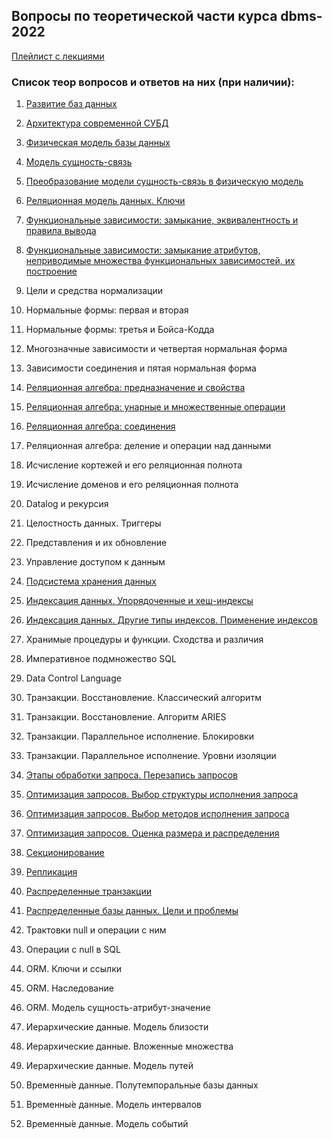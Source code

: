 ## Вопросы по теоретической части курса dbms-2022

[Плейлист с лекциями](https://www.youtube.com/watch?v=TT38dPhg4jo&list=PLBAwg87wLtfLY7WCevPxuT0Uig_NHTHF1)

### Список теор вопросов и ответов на них (при наличии): 

1. [Развитие баз данных](./01_database_evolution.md)

2. [Архитектура современной СУБД](./02_modern_dbms_architecture.md)

3. [Физическая модель базы данных](./03_physical-data-model.md)

4. [Модель сущность-связь](./04_entity-relationship-model.md)

5. [Преобразование модели сущность-связь в физическую модель](./05_erm-to-pdm.md)

6. [Реляционная модель данных. Ключи](06_relational_data_model_keys.md)

7. [Функциональные зависимости: замыкание, эквивалентность и правила вывода](./07_функциональные_зависимости_замыкание_эквивалентность_правила_вывода.md)

8. [Функциональные зависимости: замыкание атрибутов, неприводимые множества функциональных зависимостей, их построение](./08_замыкание_атрибутов_неприводимые_множества_функциональных_зависимостей_построение.md)

9. Цели и средства нормализации

10. Нормальные формы: первая и вторая

11. Нормальные формы: третья и Бойса-Кодда

12. Многозначные зависимости и четвертая нормальная форма

13. Зависимости соединения и пятая нормальная форма

14. [Реляционная алгебра: предназначение и свойства](./14_реляционная_алгебра_предназначение_свойства.md)

15. [Реляционная алгебра: унарные и множественные операции](./15_унарные_множественные_операции.md)

16. [Реляционная алгебра: соединения](./16_соединения.md)

17. Реляционная алгебра: деление и операции над данными

18. Исчисление кортежей и его реляционная полнота

19. Исчисление доменов и его реляционная полнота

20. Datalog и рекурсия

21. Целостность данных. Триггеры

22. Представления и их обновление

23. Управление доступом к данным

24. [Подсистема хранения данных](./24_memory-subsystem.md)

25. [Индексация данных. Упорядоченные и хеш-индексы](./25_hash-and-ordered-indices.md)

26. [Индексация данных. Другие типы индексов. Применение индексов](./26_other-indices_indices-usage.md)

27. Хранимые процедуры и функции. Сходства и различия

28. Императивное подмножество SQL

29. Data Control Language

30. Транзакции. Восстановление. Классический алгоритм

31. Транзакции. Восстановление. Алгоритм ARIES

32. Транзакции. Параллельное исполнение. Блокировки

33. Транзакции. Параллельное исполнение. Уровни изоляции

34. [Этапы обработки запроса. Перезапись запросов](./34_query-processing-steps.md)

35. [Оптимизация запросов. Выбор структуры исполнения запроса](./35_optimizations_query-processing-methods.md)

36. [Оптимизация запросов. Выбор методов исполнения запроса](./36_optimizations_query-structure.md)

37. [Оптимизация запросов. Оценка размера и распределения](./37_optimizations_approximations.md)

38. [Секционирование](./38_partitioning.md)

39. [Репликация](./39_replication.md)

40. [Распределенные транзакции](./40_distributed-transacitons.md)

41. [Распределенные базы данных. Цели и проблемы](./41_distributed-databases.md)

42. Трактовки null и операции с ним

43. Операции с null в SQL

44. ORM. Ключи и ссылки

45. ORM. Наследование

46. ORM. Модель сущность-атрибут-значение

47. Иерархические данные. Модель близости

48. Иерархические данные. Вложенные множества

49. Иерархические данные. Модель путей

50. Временны́е данные. Полутемпоральные базы данных

51. Временны́е данные. Модель интервалов

52. Временны́е данные. Модель событий

